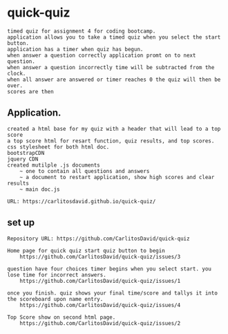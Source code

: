 # quick-quiz

    timed quiz for assignment 4 for coding bootcamp. 
    application allows you to take a timed quiz when you select the start button.
    application has a timer when quiz has begun. 
    when answer a question correctly application promt on to next question.
    when answer a question incorrectly time will be subtracted from the clock.
    when all answer are answered or timer reaches 0 the quiz will then be over. 
    scores are then 
    
## Application. 

    created a html base for my quiz with a header that will lead to a top score 
    a top score html for resart function, quiz results, and top scores. 
    css stylesheet for both html doc.
    bootstrapCDN
    jquery CDN
    created mutilple .js documents 
        ~ one to contain all questions and answers 
        ~ a document to restart application, show high scores and clear results
        ~ main doc.js 

    URL: https://carlitosdavid.github.io/quick-quiz/
    
## set up 

    Repository URL: https://github.com/CarlitosDavid/quick-quiz
    
    Home page for quick quiz start quiz button to begin
        https://github.com/CarlitosDavid/quick-quiz/issues/3
    
    question have four choices timer begins when you select start. you lose time for incorrect answers. 
        https://github.com/CarlitosDavid/quick-quiz/issues/1
    
    once you finish. quiz shows your final time/score and tallys it into the scoreboard upon name entry. 
        https://github.com/CarlitosDavid/quick-quiz/issues/4
    
    Top Score show on second html page. 
        https://github.com/CarlitosDavid/quick-quiz/issues/2
